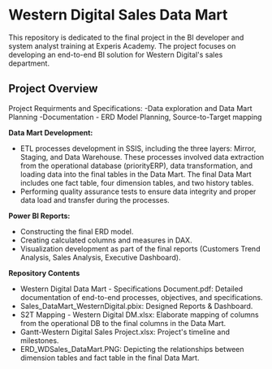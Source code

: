 # Western Digital Sales Data Mart
This repository is dedicated to the final project in the BI developer and system analyst training at Experis Academy. The project focuses on developing an end-to-end BI solution for Western Digital's sales department.

## Project Overview
Project Requirments and Specifications: 
-Data exploration and Data Mart Planning
-Documentation - ERD Model Planning, Source-to-Target mapping

**Data Mart Development:**
- ETL processes development in SSIS, including the three layers: Mirror, Staging, and Data Warehouse. These processes involved data extraction from the operational database (priorityERP), data transformation, and loading data into the final tables in the Data Mart. 
The final Data Mart includes one fact table, four dimension tables, and two history tables.
- Performing quality assurance tests to ensure data integrity and proper data load and transfer during the processes.

**Power BI Reports:** 
- Constructing the final ERD model.
- Creating calculated columns and measures in DAX.
- Visualization development as part of the final reports (Customers Trend Analysis, Sales Analysis, Executive Dashboard).


**Repository Contents**
- Western Digital Data Mart - Specifications Document.pdf: Detailed documentation of end-to-end processes, objectives, and specifications. 
- Sales_DataMart_WesternDigital.pbix: Designed Reports & Dashboard.
- S2T Mapping - Western Digital DM.xlsx: Elaborate mapping of columns from the operational DB to the final columns in the Data Mart.
- Gantt-Western Digital Sales Project.xlsx: Project's timeline and milestones.
- ERD_WDSales_DataMart.PNG: Depicting the relationships between dimension tables and fact table in the final Data Mart.
